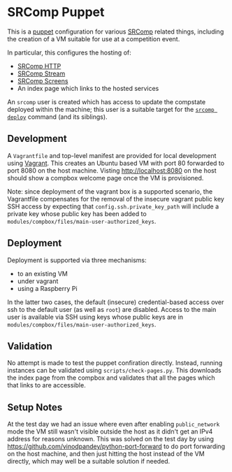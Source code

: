 # SRComp Puppet

This is a [puppet][puppet] configuration for various [SRComp][srcomp] related
things, including the creation of a VM suitable for use at a competition event.

[puppet]: https://github.com/puppetlabs/puppet
[srcomp]: https://github.com/PeterJCLaw/srcomp

In particular, this configures the hosting of:
 * [SRComp HTTP](https://github.com/PeterJCLaw/srcomp-http)
 * [SRComp Stream](https://github.com/PeterJCLaw/srcomp-stream)
 * [SRComp Screens](https://github.com/PeterJCLaw/srcomp-screens)
 * An index page which links to the hosted services

An `srcomp` user is created which has access to update the compstate deployed
within the machine; this user is a suitable target for the
[`srcomp deploy`][srcomp-deploy] command (and its siblings).

[srcomp-deploy]: https://github.com/PeterJCLaw/srcomp/wiki/Common-Operations#deploying-changes

## Development

A `Vagrantfile` and top-level manifest are provided for local development using
[Vagrant][vagrant]. This creates an Ubuntu based VM with port 80 forwarded to
port 8080 on the host machine. Visting <http://localhost:8080> on the host
should show a compbox welcome page once the VM is provisioned.

Note: since deployment of the vagrant box is a supported scenario, the
Vagrantfile compensates for the removal of the insecure vagrant public key SSH
access by expecting that `config.ssh.private_key_path` will include a private
key whose public key has been added to
`modules/compbox/files/main-user-authorized_keys`.

[vagrant]: http://vagrantup.com/

## Deployment

Deployment is supported via three mechanisms:

 * to an existing VM
 * under vagrant
 * using a Raspberry Pi

In the latter two cases, the default (insecure) credential-based access over ssh
to the default user (as well as `root`) are disabled. Access to the main user is
available via SSH using keys whose public keys are in
`modules/compbox/files/main-user-authorized_keys`.

## Validation

No attempt is made to test the puppet confiration directly. Instead, running
instances can be validated using `scripts/check-pages.py`. This downloads the
index page from the compbox and validates that all the pages which that links to
are accessible.

## Setup Notes

At the test day we had an issue where even after enabling `public_network`
mode the VM still wasn't visible outside the host as it didn't get an IPv4
address for reasons unknown. This was solved on the test day by using
<https://github.com/vinodpandey/python-port-forward> to do port forwarding
on the host machine, and then just hitting the host instead of the VM
directly, which may well be a suitable solution if needed.
